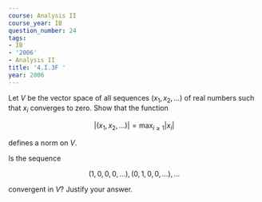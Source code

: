 ```yaml
---
course: Analysis II
course_year: IB
question_number: 24
tags:
- IB
- '2006'
- Analysis II
title: '4.I.3F '
year: 2006
---
```



Let $V$ be the vector space of all sequences $\left(x_{1}, x_{2}, \ldots\right)$ of real numbers such that $x_{i}$ converges to zero. Show that the function

$$\left|\left(x_{1}, x_{2}, \ldots\right)\right|=\max _{i \geqslant 1}\left|x_{i}\right|$$

defines a norm on $V$.

Is the sequence

$$(1,0,0,0, \ldots),(0,1,0,0, \ldots), \ldots$$

convergent in $V ?$ Justify your answer.